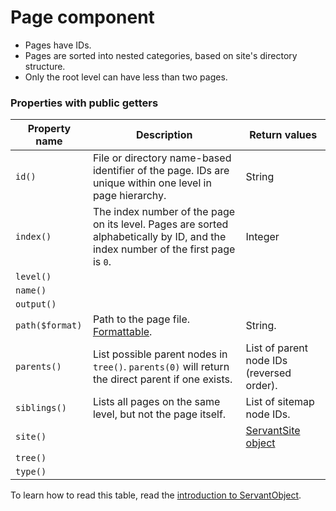 
# Page component

- Pages have IDs.
- Pages are sorted into nested categories, based on site's directory structure.
- Only the root level can have less than two pages.



### Properties with public getters

Property name   | Description | Return values
--------------- | ----------- | -------------
`id()`          | File or directory name-based identifier of the page. IDs are unique within one level in page hierarchy. | String
`index()`       | The index number of the page on its level. Pages are sorted alphabetically by ID, and the index number of the first page is `0`. | Integer
`level()`       |  | 
`name()`        |  | 
`output()`      |  | 
`path($format)` | Path to the page file. [Formattable](/technical-docs/about/paths/). | String.
`parents()`     | List possible parent nodes in `tree()`. `parents(0)` will return the direct parent if one exists. | List of parent node IDs (reversed order).
`siblings()`    | Lists all pages on the same level, but not the page itself. | List of sitemap node IDs.
`site()`        |  | [ServantSite object](site)
`tree()`        |  | 
`type()`        |  | 

To learn how to read this table, read the [introduction to ServantObject](/technical-docs/about/servant-objects).
